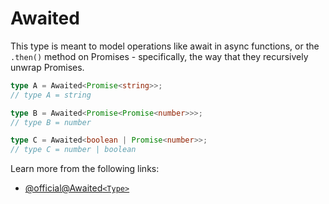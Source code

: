 # Awaited

This type is meant to model operations like await in async functions, or the `.then()` method on Promises - specifically, the way that they recursively unwrap Promises.

```typescript
type A = Awaited<Promise<string>>;
// type A = string

type B = Awaited<Promise<Promise<number>>>;
// type B = number

type C = Awaited<boolean | Promise<number>>;
// type C = number | boolean
```

Learn more from the following links:

- [@official@Awaited`<Type>`](https://www.typescriptlang.org/docs/handbook/utility-types.html#awaitedtype)
